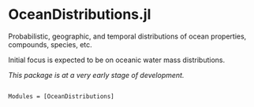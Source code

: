 # OceanDistributions.jl

Probabilistic, geographic, and temporal distributions of ocean properties, compounds, species, etc. 

Initial focus is expected to be on oceanic water mass distributions.

_This package is at a very early stage of development._

```@index
```

```@autodocs
Modules = [OceanDistributions]
```

